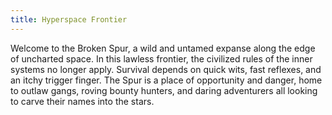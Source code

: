 ```yaml
---
title: Hyperspace Frontier
---
```


Welcome to the Broken Spur, a wild and untamed expanse along the edge of uncharted space. In this lawless frontier, the civilized rules of the inner systems no longer apply. Survival depends on quick wits, fast reflexes, and an itchy trigger finger. The Spur is a place of opportunity and danger, home to outlaw gangs, roving bounty hunters, and daring adventurers all looking to carve their names into the stars.  